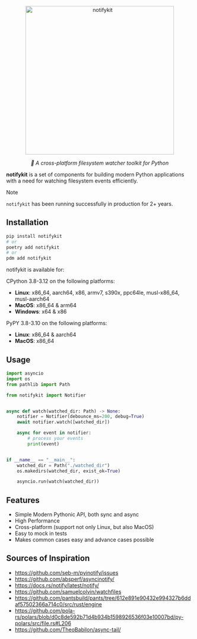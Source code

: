 <p align="center">
  <img loading="lazy" src="https://raw.githubusercontent.com/roma-glushko/notifykit/main/imgs/logo.png" width="400px" alt="notifykit">
</p>
<p align="center">
    <em>👀 A cross-platform filesystem watcher toolkit for Python</em>
</p>

**notifykit** is a set of components for building modern Python applications with a need for watching filesystem events efficiently.

> [!Note]
> `notifykit` has been running successfully in production for 2+ years.

## Installation

```bash
pip install notifykit
# or
poetry add notifykit
# or 
pdm add notifykit
```

notifykit is available for:

CPython 3.8-3.12 on the following platforms:

- **Linux**: x86_64, aarch64, x86, armv7, s390x, ppc64le, musl-x86_64, musl-aarch64
- **MacOS**: x86_64 & arm64
- **Windows**: x64 & x86

PyPY 3.8-3.10 on the following platforms:

- **Linux**: x86_64 & aarch64
- **MacOS**: x86_64

## Usage

```python
import asyncio
import os
from pathlib import Path

from notifykit import Notifier


async def watch(watched_dir: Path) -> None:
    notifier = Notifier(debounce_ms=200, debug=True)
    await notifier.watch([watched_dir])

    async for event in notifier:
        # process your events
        print(event)


if __name__ == "__main__":
    watched_dir = Path("./watched_dir")
    os.makedirs(watched_dir, exist_ok=True)

    asyncio.run(watch(watched_dir))
```

## Features

- Simple Modern Pythonic API, both sync and async
- High Performance
- Cross-platform (support not only Linux, but also MacOS)
- Easy to mock in tests
- Makes common cases easy and advance cases possible

## Sources of Inspiration

- https://github.com/seb-m/pyinotify/issues
- https://github.com/absperf/asyncinotify/
- https://docs.rs/notify/latest/notify/
- https://github.com/samuelcolvin/watchfiles
- https://github.com/pantsbuild/pants/tree/612e891e90432e994327b6ddaf57502366a714c0/src/rust/engine
- https://github.com/pola-rs/polars/blob/d0c8de592b71d4b934b1598926536f03e10007bd/py-polars/src/file.rs#L206
- https://github.com/TheoBabilon/async-tail/
